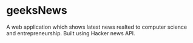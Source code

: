 # geeksNews
A web application which shows latest news realted to computer science and entrepreneurship. Built using Hacker news API. 